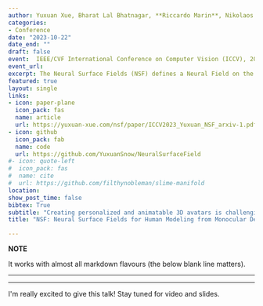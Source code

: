 ```yaml
---
author: Yuxuan Xue, Bharat Lal Bhatnagar, **Riccardo Marin**, Nikolaos Sarafianos, Yuanlu Xu, Gerard Pons-Moll, Tony Tung 
categories:
- Conference
date: "2023-10-22"
date_end: ""
draft: false
event:  IEEE/CVF International Conference on Computer Vision (ICCV), 2023.
event_url: 
excerpt: The Neural Surface Fields (NSF) defines a Neural Field on the level set of an implicit representation, providing a continuous and flexible function representation on 3D geometries. We apply it in an avatarization pipeline, learning animatable avatars with pose-dependent deformations starting from a sparse set of partial depth views.
featured: true
layout: single
links:
- icon: paper-plane
  icon_pack: fas
  name: article
  url: https://yuxuan-xue.com/nsf/paper/ICCV2023_Yuxuan_NSF_arxiv-1.pdf
- icon: github
  icon_pack: fab
  name: code
  url: https://github.com/YuxuanSnow/NeuralSurfaceField
#- icon: quote-left
#  icon_pack: fas
#  name: cite
#  url: https://github.com/filthynobleman/slime-manifold
location: 
show_post_time: false
bibtex: True
subtitle: "Creating personalized and animatable 3D avatars is challenging, with real-world applications in gaming, virtual try-on, animation, and VR/XR. On the other hand, it is also a complex problem to infer cloth geometry and dynamics from sparse and monocular view data. Existing methods for modeling 3D humans from depth data have limitations in terms of computational efficiency, mesh coherency, and flexibility in resolution and topology. Reconstructing shapes using implicit functions and extracting explicit meshes per frame is computationally expensive and cannot ensure coherent meshes across frames. Conversely, predicting per-vertex deformations on a pre-designed human template with a discrete surface lacks flexibility in resolution and topology. To overcome these limitations, we propose a novel method NSF: Neural Surface Fields' for modeling 3D clothed humans. A distinctive aspect of NSF is that it defines a neural field solely on the base surface, enabling it to predict a continuous displacement field over the surface. To determine the shape of the base surface, our method fuses depth observations in a canonical space and learns a coarse geometry without high-frequency pose-dependent deformations. Compared to existing approaches, our method eliminates the expensive per-frame surface extraction while maintaining mesh coherency, and is capable of reconstructing meshes with arbitrary resolution without retraining."
title: "NSF: Neural Surface Fields for Human Modeling from Monocular Depth"

---
```

**NOTE**

It works with almost all markdown flavours (the below blank line matters).

---
---

I'm really excited to give this talk! Stay tuned for video and slides.
